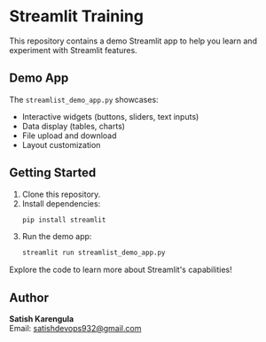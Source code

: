 # Streamlit Training

This repository contains a demo Streamlit app to help you learn and experiment with Streamlit features.

## Demo App

The `streamlist_demo_app.py` showcases:

- Interactive widgets (buttons, sliders, text inputs)
- Data display (tables, charts)
- File upload and download
- Layout customization

## Getting Started

1. Clone this repository.
2. Install dependencies:
    ```bash
    pip install streamlit
    ```
3. Run the demo app:
    ```bash
    streamlit run streamlist_demo_app.py
    ```

Explore the code to learn more about Streamlit's capabilities!

## Author

**Satish Karengula**  
Email: [satishdevops932@gmail.com](mailto:satishdevops932@gmail.com)
